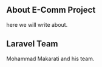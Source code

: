 ## About E-Comm Project

here we will write about.

## Laravel Team

Mohammad Makarati and his team.
